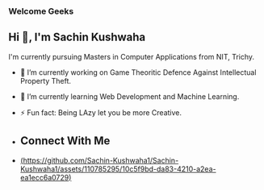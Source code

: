 ### Welcome Geeks
## Hi 👋, I'm Sachin Kushwaha
I'm currently pursuing Masters in Computer Applications from NIT, Trichy.
- 🔭 I’m currently working on Game Theoritic Defence Against Intellectual Property Theft.
- 🌱 I’m currently learning Web Development and Machine Learning.
- ⚡ Fun fact: Being LAzy let you be more Creative.

- ## Connect With Me
- [(https://github.com/Sachin-Kushwaha1/Sachin-Kushwaha1/assets/110785295/10c5f9bd-da83-4210-a2ea-ea1ecc6a0729)](https://leetcode.com/Sachin_Kushwaha/)
